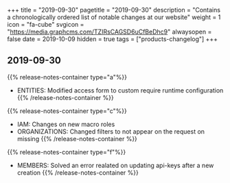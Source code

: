 +++
title = "2019-09-30"
pagetitle = "2019-09-30"
description = "Contains a chronologically ordered list of notable changes at our website"
weight = 1
icon = "fa-cube"
svgicon = "https://media.graphcms.com/TZIRsCAGSD6uCfBeDhc9"
alwaysopen = false
date = 2019-10-09
hidden = true
tags = ["products-changelog"]
+++

## 2019-09-30

{{% release-notes-container type="a"%}}
- ENTITIES: Modified access form to custom require runtime configuration
{{% /release-notes-container %}}

{{% release-notes-container type="c"%}}
- IAM: Changes on new macro roles
- ORGANIZATIONS: Changed filters to not appear on the request on missing
{{% /release-notes-container %}}

{{% release-notes-container type="f"%}}
- MEMBERS: Solved an error realated on updating api-keys after a new creation
{{% /release-notes-container %}}
